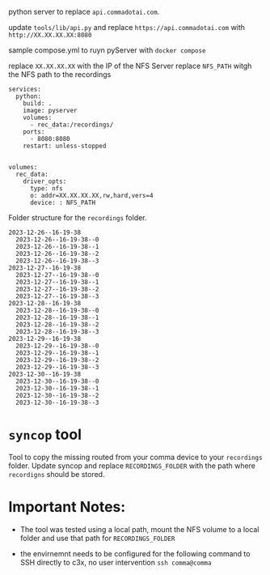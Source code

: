 python server to replace `api.commadotai.com`. 

update `tools/lib/api.py` and replace `https://api.commadotai.com` with `http://XX.XX.XX.XX:8080`

sample compose.yml to ruyn pyServer with `docker compose`

replace `XX.XX.XX.XX` with the IP of the NFS Server
replace `NFS_PATH` witgh the NFS path to the recordings

```
services:
  python:
    build: .
    image: pyserver
    volumes:
      - rec_data:/recordings/
    ports:
      - 8080:8080
    restart: unless-stopped


volumes:
  rec_data:
    driver_opts:
      type: nfs
      o: addr=XX.XX.XX.XX,rw,hard,vers=4
      device: : NFS_PATH
```

Folder structure for the `recordings` folder.

```
2023-12-26--16-19-38
  2023-12-26--16-19-38--0
  2023-12-26--16-19-38--1
  2023-12-26--16-19-38--2
  2023-12-26--16-19-38--3
2023-12-27--16-19-38
  2023-12-27--16-19-38--0
  2023-12-27--16-19-38--1
  2023-12-27--16-19-38--2
  2023-12-27--16-19-38--3
2023-12-28--16-19-38
  2023-12-28--16-19-38--0
  2023-12-28--16-19-38--1
  2023-12-28--16-19-38--2
  2023-12-28--16-19-38--3
2023-12-29--16-19-38
  2023-12-29--16-19-38--0
  2023-12-29--16-19-38--1
  2023-12-29--16-19-38--2
  2023-12-29--16-19-38--3
2023-12-30--16-19-38
  2023-12-30--16-19-38--0
  2023-12-30--16-19-38--1
  2023-12-30--16-19-38--2
  2023-12-30--16-19-38--3
```
# `syncop` tool
Tool to copy the missing routed from your comma device to your `recordings` folder. Update syncop and replace `RECORDINGS_FOLDER` with the path where `recordigns` should be stored.

# Important Notes:
- The tool was tested using a local path, mount the NFS volume to a local folder and use that path for `RECORDINGS_FOLDER`

- the envirnemnt needs to be configured for the following command to SSH directly to c3x, no user intervention `ssh comma@comma`
